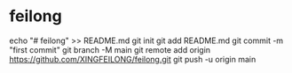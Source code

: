 # feilong
echo "# feilong" >> README.md
git init
git add README.md
git commit -m "first commit"
git branch -M main
git remote add origin https://github.com/XINGFEILONG/feilong.git
git push -u origin main
